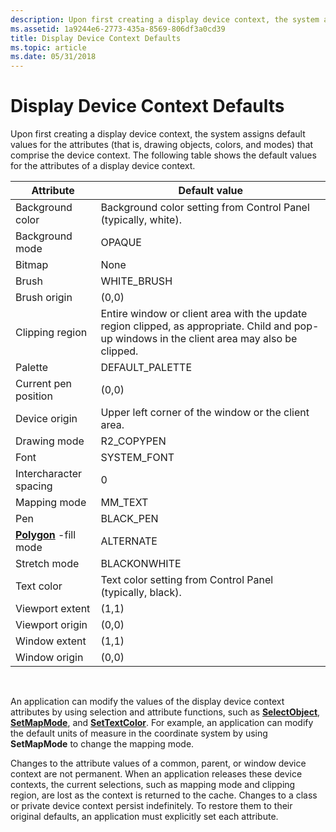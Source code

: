 ```yaml
---
description: Upon first creating a display device context, the system assigns default values for the attributes (that is, drawing objects, colors, and modes) that comprise the device context.
ms.assetid: 1a9244e6-2773-435a-8569-806df3a0cd39
title: Display Device Context Defaults
ms.topic: article
ms.date: 05/31/2018
---
```


# Display Device Context Defaults

Upon first creating a display device context, the system assigns default values for the attributes (that is, drawing objects, colors, and modes) that comprise the device context. The following table shows the default values for the attributes of a display device context.



| Attribute                             | Default value                                                                                                                                 |
|---------------------------------------|-----------------------------------------------------------------------------------------------------------------------------------------------|
| Background color                      | Background color setting from Control Panel (typically, white).                                                                               |
| Background mode                       | OPAQUE                                                                                                                                        |
| Bitmap                                | None                                                                                                                                          |
| Brush                                 | WHITE\_BRUSH                                                                                                                                  |
| Brush origin                          | (0,0)                                                                                                                                         |
| Clipping region                       | Entire window or client area with the update region clipped, as appropriate. Child and pop-up windows in the client area may also be clipped. |
| Palette                               | DEFAULT\_PALETTE                                                                                                                              |
| Current pen position                  | (0,0)                                                                                                                                         |
| Device origin                         | Upper left corner of the window or the client area.                                                                                           |
| Drawing mode                          | R2\_COPYPEN                                                                                                                                   |
| Font                                  | SYSTEM\_FONT                                                                                                                                  |
| Intercharacter spacing                | 0                                                                                                                                             |
| Mapping mode                          | MM\_TEXT                                                                                                                                      |
| Pen                                   | BLACK\_PEN                                                                                                                                    |
| [**Polygon**](/windows/desktop/api/Wingdi/nf-wingdi-polygon) -fill mode | ALTERNATE                                                                                                                                     |
| Stretch mode                          | BLACKONWHITE                                                                                                                                  |
| Text color                            | Text color setting from Control Panel (typically, black).                                                                                     |
| Viewport extent                       | (1,1)                                                                                                                                         |
| Viewport origin                       | (0,0)                                                                                                                                         |
| Window extent                         | (1,1)                                                                                                                                         |
| Window origin                         | (0,0)                                                                                                                                         |



 

An application can modify the values of the display device context attributes by using selection and attribute functions, such as [**SelectObject**](/windows/desktop/api/Wingdi/nf-wingdi-selectobject), [**SetMapMode**](/windows/desktop/api/Wingdi/nf-wingdi-setmapmode), and [**SetTextColor**](/windows/desktop/api/Wingdi/nf-wingdi-settextcolor). For example, an application can modify the default units of measure in the coordinate system by using **SetMapMode** to change the mapping mode.

Changes to the attribute values of a common, parent, or window device context are not permanent. When an application releases these device contexts, the current selections, such as mapping mode and clipping region, are lost as the context is returned to the cache. Changes to a class or private device context persist indefinitely. To restore them to their original defaults, an application must explicitly set each attribute.

 

 



